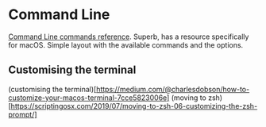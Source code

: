 # Command Line

[Command Line commands reference](https://ss64.com/). Superb, has a resource specifically for macOS. Simple layout with the available commands and the options. 

## Customising the terminal
(customising the terminal)[https://medium.com/@charlesdobson/how-to-customize-your-macos-terminal-7cce5823006e]
(moving to zsh)[https://scriptingosx.com/2019/07/moving-to-zsh-06-customizing-the-zsh-prompt/]